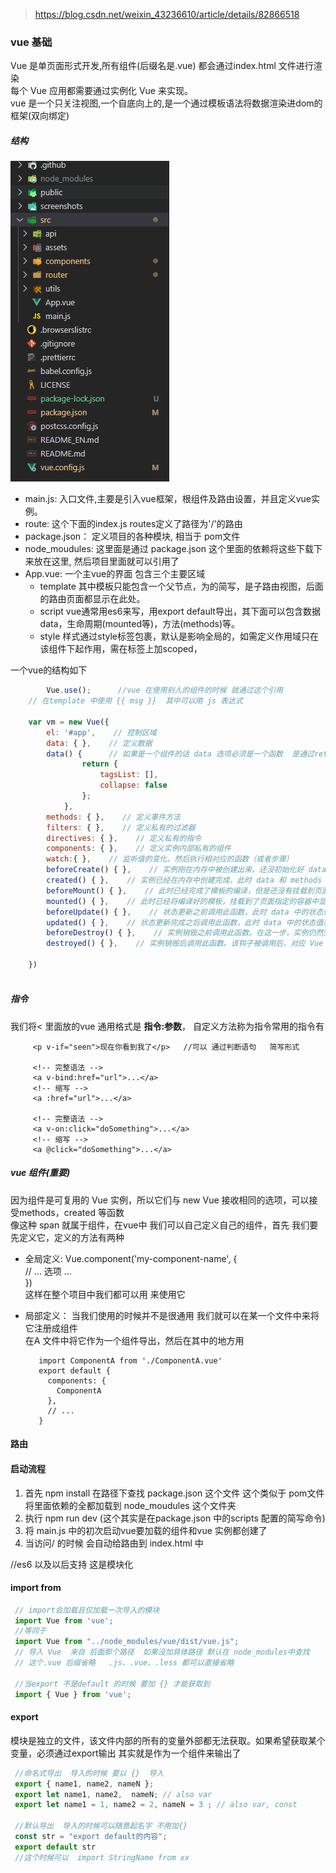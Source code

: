 > https://blog.csdn.net/weixin_43236610/article/details/82866518

### vue 基础
   Vue 是单页面形式开发,所有组件(后缀名是.vue) 都会通过index.html 文件进行渲染  
   每个 Vue 应用都需要通过实例化 Vue 来实现。  
   vue 是一个只关注视图,一个自底向上的,是一个通过模板语法将数据渲染进dom的框架(双向绑定)
   
   ##### 结构
   ![image](image/vue项目结构.png)  
   * main.js: 入口文件,主要是引入vue框架，根组件及路由设置，并且定义vue实例。
   * route: 这个下面的index.js routes定义了路径为'/'的路由
   * package.json： 定义项目的各种模块, 相当于 pom文件
   * node_moudules:  这里面是通过 package.json 这个里面的依赖将这些下载下来放在这里, 然后项目里面就可以引用了
   * App.vue: 一个主vue的界面 包含三个主要区域
        - template 
          其中模板只能包含一个父节点，<router-view/>为<router-view></router-view>的简写，是子路由视图，后面的路由页面都显示在此处。
        - script
          vue通常用es6来写，用export default导出，其下面可以包含数据data，生命周期(mounted等)，方法(methods)等。
        - style
          样式通过style标签<style></style>包裹，默认是影响全局的，如需定义作用域只在该组件下起作用，需在标签上加scoped，<style scoped></style>
    
   一个vue的结构如下
   ```javascript
           Vue.use();      //vue 在使用别人的组件的时候 就通过这个引用
       // 在template 中使用 {{ msg }}  其中可以用 js 表达式 
   
       var vm = new Vue({
           el: '#app',    // 控制区域
           data: { },    // 定义数据
           data() {      // 如果是一个组件的话 data 选项必须是一个函数  是通过return 和数据相关联的  
                   return {
                       tagsList: [],
                       collapse: false
                   };
               },   
           methods: { },    // 定义事件方法
           filters: { },    // 定义私有的过滤器
           directives: { },    // 定义私有的指令
           components: { },    // 定义实例内部私有的组件
           watch:{ },    // 监听值的变化，然后执行相对应的函数（或者步骤）
           beforeCreate() { },    // 实例刚在内存中被创建出来，还没初始化好 data 和 methods 属性之前调用此函数
           created() { },    // 实例已经在内存中创建完成，此时 data 和 methods 属性初始化完成，页面（HTML）加载完成之前（未开始编译模板）调用此函数。执行顺序：父组件 -> 子组件
           beforeMount() { },    // 此时已经完成了模板的编译，但是还没有挂载到页面中，在挂载开始之前调用此函数
           mounted() { },    // 此时已经将编译好的模板，挂载到了页面指定的容器中显示。页面（HTML）加载完成之后调用此函数。执行顺序：子组件 -> 父组件
           beforeUpdate() { },    // 状态更新之前调用此函数，此时 data 中的状态值是最新的，但是界面上显示的数据还是旧的，因为此时还没有开始重新渲染 DOM 节点
           updated() { },    // 状态更新完成之后调用此函数，此时 data 中的状态值和界面上显示的数据，都已经完成了更新，界面已经被重新渲染好了
           beforeDestroy() { },    // 实例销毁之前调用此函数。在这一步，实例仍然完全可用
           destroyed() { },    // 实例销毁后调用此函数。该钩子被调用后，对应 Vue 实例的所有指令都被解绑，所有的事件监听器被移除，所有的子实例也都被销毁
   
       })
       
   ```

   ##### 指令
   我们将< 里面放的vue 通用格式是 **指令:参数**， 自定义方法称为指令常用的指令有
   ```text
        <p v-if="seen">现在你看到我了</p>   //可以 通过判断语句   简写形式 
        
        <!-- 完整语法 -->
        <a v-bind:href="url">...</a>
        <!-- 缩写 -->
        <a :href="url">...</a>
    
        <!-- 完整语法 -->
        <a v-on:click="doSomething">...</a>
        <!-- 缩写 -->
        <a @click="doSomething">...</a>
```

   ##### vue 组件(重要)
   因为组件是可复用的 Vue 实例，所以它们与 new Vue 接收相同的选项，可以接受methods，created 等函数  
   像这种<span></span>  span 就属于组件，在vue中 我们可以自己定义自己的组件，首先 我们要先定义它，定义的方法有两种
   * 全局定义: Vue.component('my-component-name', {  
             // ... 选项 ...  
           })   
           这样在整个项目中我们都可以用 <my-component-name></my-component-name> 来使用它
   * 局部定义： 当我们使用的时候并不是很通用 我们就可以在某一个文件中来将它注册成组件  
            在A 文件中将它作为一个组件导出，然后在其中的地方用  
            
            import ComponentA from './ComponentA.vue'
            export default {
              components: {
                ComponentA
              },
              // ...
            }
  
   #### 路由
   
   
   #### 启动流程
   1. 首先 npm  install  在路径下查找 package.json 这个文件 这个类似于 pom文件 将里面依赖的全都加载到 node_moudules 这个文件夹
   2. 执行 npm run dev  (这个其实是在package.json 中的scripts 配置的简写命令)
   3. 将 main.js 中的初次启动vue要加载的组件和vue 实例都创建了 
   4. 当访问/ 的时候 会自动给路由到 index.html 中
   

//es6 以及以后支持   这是模块化
#### import from 
   ```js
    // import会加载且仅加载一次导入的模块
    import Vue from 'vue';
    //等同于 
    import Vue from "../node_modules/vue/dist/vue.js";
    // 导入 Vue  来自 后面那个路径  如果没加具体路径 默认在 node_modules中查找
    // 这个.vue 后缀省略   .js、.vue、.less 都可以直接省略
    
    //当export 不是default 的时候 要加 {} 才能获取到
    import { Vue } from 'vue';
   ```
#### export 
   模块是独立的文件，该文件内部的所有的变量外部都无法获取。如果希望获取某个变量，必须通过export输出 其实就是作为一个组件来输出了  
   ```js
    //命名式导出  导入的时候 要以 {}  导入
    export { name1, name2, nameN };
    export let name1, name2,  nameN; // also var
    export let name1 = 1, name2 = 2, nameN = 3 ; // also var, const
    
    //默认导出  导入的时候可以随意起名字 不用加{}
    const str = "export default的内容";
    export default str  
    //这个时候可以  import StringName from xx
   ```